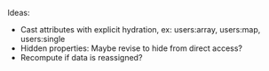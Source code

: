 
Ideas:
 - Cast attributes with explicit hydration, ex: users:array, users:map, users:single
 - Hidden properties: Maybe revise to hide from direct access?
 - Recompute if data is reassigned?